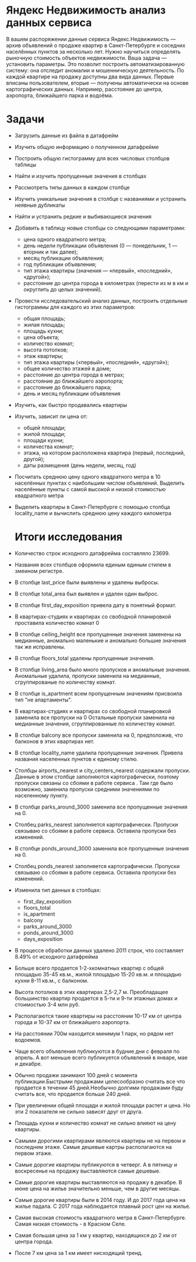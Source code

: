 # Яндекс Недвижимость анализ данных сервиса

В вашем распоряжении данные сервиса Яндекс.Недвижимость — архив объявлений о продаже квартир в Санкт-Петербурге и соседних населённых пунктов за несколько лет. Нужно научиться определять рыночную стоимость объектов недвижимости. Ваша задача — установить параметры. Это позволит построить автоматизированную систему: она отследит аномалии и мошенническую деятельность.
По каждой квартире на продажу доступны два вида данных. Первые вписаны пользователем, вторые — получены автоматически на основе картографических данных. Например, расстояние до центра, аэропорта, ближайшего парка и водоёма.   
# Задачи
- Загрузить данные из файла в датафрейм
- Изучить общую информацию о полученном датафрейме
- Построить общую гистограмму для всех числовых столбцов таблицы
- Найти и изучить пропущенные значения в столбцах
- Рассмотреть типы данных в каждом столбце
- Изучить уникальные значения в столбце с названиями и устранить неявные дубликаты
- Найти и устранить редкие и выбивающиеся значения
- Добавить в таблицу новые столбцы со следующими параметрами:
  - цена одного квадратного метра;
  - день недели публикации объявления (0 — понедельник, 1 — вторник и так далее);
  - месяц публикации объявления;
  - год публикации объявления;
  - тип этажа квартиры (значения — «первый», «последний», «другой»);
  - расстояние до центра города в километрах (перести из м в км и округлить до целых значений).
- Провести исследовательский анализ данных, построить отдельные гистограммы для каждого из этих параметров:
  - общая площадь;
  - жилая площадь;
  - площадь кухни;
  - цена объекта;
  - количество комнат;
  - высота потолков;
  - этаж квартиры;
  - тип этажа квартиры («первый», «последний», «другой»);
  - общее количество этажей в доме;
  - расстояние до центра города в метрах;
  - расстояние до ближайшего аэропорта;
  - расстояние до ближайшего парка;
  - день и месяц публикации объявления
- Изучить, как быстро продавались квартиры
- Изучить, зависит ли цена от:
  - общей площади;
  - жилой площади;
  - площади кухни;
  - количества комнат;
  - этажа, на котором расположена квартира (первый, последний, другой);
  - даты размещения (день недели, месяц, год)
- Посчитать среднюю цену одного квадратного метра в 10 населённых пунктах с наибольшим числом объявлений. Выделить населённые пункты с самой высокой и низкой стоимостью квадратного метра
- Выделить квартиры в Санкт-Петербурге с помощью столбца locality_name и вычислить среднюю цену каждого километра

  # Итоги исследования
- Количество строк исходного датафрейма составляло 23699.
- Названия всех столбцов оформила единым единым стилем в змеином регистре.
- В столбце last_price были выявлены и удалены выбросы.
- В столбце total_area был выявлен и удален один выброс.
- В столбце first_day_exposition привела дату в понятный формат.
- В квартирах-студиях и квартирах со свободной планировкой проставила количество комнат 0
- В столбце ceiling_height все пропущенные значения заменены на медианные, аномально маленькие и аномально большие значения так же исправлены.
- В столбце floors_total удалены пропущенные значения.
- В столбце living_area было много пропусков и аномальные значения. Аномальные удалила, пропуски заменила на медианные, сгруппированые по количеству комнат.
- В столбце is_apartment всем пропущенным значениям присвоила тип "не апартаменты".
- В квартирах-студиях и квартирах со свободной планировкой заменила все пропуски на 0 Остальные пропуски заменила на медианные значения, сгруппированные по количеству комнат.
- В столбце balcony все пропуски заменила на 0, предположив, что балконов в этих квартирах нет.
- В столбце locality_name удалила пропущенные значения. Привела названия населенных пунктов к единому стилю.
- Столбцы airports_nearest и city_centers_nearest содержали пропуски. Данные в этом столбце заполняются картографически, поэтому пропуски связаны со сбоями в работе сервиса . Там где было возможно, заменила пропуски средними значениями по населенному пункту.
- В столбце parks_around_3000 заменила все пропущенные значения на 0.
- Столбец parks_nearest заполняется картографически. Пропуски связываю со сбоями в работе сервиса. Оставила пропуски без изменений.
- В столбце ponds_around_3000 заменила все пропущенные значения на 0.
- Столбец ponds_nearest заполняется картографически. Пропуски связываю со сбоями в работе сервиса. Оставила пропуски без изменений.
- Изменила тип данных в столбцах:
  - first_day_exposition
  - floors_total
  - is_apartment
  - balcony
  - parks_around_3000
  - ponds_around_3000
  - days_exposition
- В процессе обработки данных удалено 2011 строк, что составляет 8.49% от исходного датафрейма
- Больше всего продается 1-2-хкомнатных квартир с общей площадью 35-45 кв.м., жилой площадью 15-20 кв.м. и площадью кухни 8-11 кв.м., с балконом.
- Высота потолков в этих квартирах 2,5-2,7 м. Преобладащее большинство квартир продается в 5-ти и 9-ти этажных домах и стоимостью 3-4 млн руб.
- Располагаются такие квартиры на расстоянии 10-17 км от центра города и 10-37 км от ближайшего аэропорта.
- На расстоянии 700м находится минимум 1 парк, но рядом нет водоемов.
- Чаще всего объявления публикуются в будние дни с февраля по апрель. А вот меньше всего публикуется объявлений в январе, мае и декабре.
- Обычно продажи занимают 100 дней с момента публикации.Быстрыми продажами целесообразно считать все что продается в течении 45 дней.Необычно долгими продажами буду считать все, что продается больше 240 дней.
- При увеличении общей площади и жилой площади растет и цена. Но эти 2 показателя не сильно зависят друг от друга.
- Площадь кухни и количество комнат не сильно влияют на цену квартиры.
- Самыми дорогими квартирами являются квартиры не на первом и последнем этаже. Самые дешевые картры располагаются на первом этаже.
- Самые дорогие квартиры публикуются в четверг. А в пятницу и воскресенье на продажу выставляются самые дешевые.
- Самые дорогие квартиры выставляются на продажу в декабре. В июне цена на жилье значительно меньше, чем в другие месяцы.
- Самые дорогие квартиры были в 2014 году. И до 2017 года цена на жилье падала. С 2017 года наблюдается плавный рост цен на жилье.
- Самая высокая стоимость квадратного метра в Санкт-Петербурге. Самая низкая стоимость - в Красном Селе.
- Самая большая цена за 1 км у квартир, находящихся до 2 км от центра города.
- После 7 км цена за 1 км имеет нисходящий тренд.
